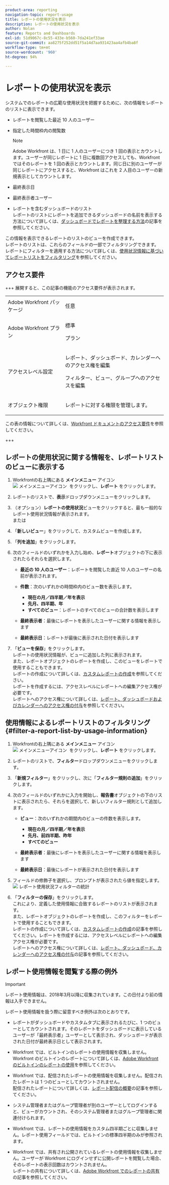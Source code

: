 ```yaml
---
product-area: reporting
navigation-topic: report-usage
title: レポートの使用状況を表示
description: レポートの使用状況を表示
author: Nolan
feature: Reports and Dashboards
exl-id: 51d9067c-8c55-433e-b560-7da241ef33ae
source-git-commit: aa8275f252dd51f5a14d7aa931423aa4afb4ba8f
workflow-type: tm+mt
source-wordcount: '960'
ht-degree: 94%

---
```


# レポートの使用状況を表示

<!--
<p data-mc-conditions="QuicksilverOrClassic.Draft mode">(NOTE: : *** DO NOT CHANGE, REMOVE, CHANGE LINK, RENAME THIS ARTICLE- IT IS LINKED TO THE PENDO GUIDE FOR THE MAIN REPORTS AREA***)</p>
-->

システムでのレポートの広範な使用状況を把握するために、次の情報をレポートのリストに表示できます。

* レポートを閲覧した最近 10 人のユーザー
* 指定した時間枠内の閲覧数

  >[!NOTE]
  >
  >Adobe Workfront は、1 日に 1 人のユーザーにつき 1 回の表示とカウントします。ユーザーが同じレポートに 1 日に複数回アクセスしても、Workfront ではそのレポートを 1 回の表示とカウントします。同じ日に別のユーザーが同じレポートにアクセスすると、Workfront はこれを 2 人目のユーザーの新規表示としてカウントします。

* 最終表示日
* 最終表示者ユーザー
* レポートを含むダッシュボードのリスト\
  レポートのリストにレポートを追加できるダッシュボードの名前を表示する方法について詳しくは、[ダッシュボードでレポートを整理する方法](../../../reports-and-dashboards/reports/report-usage/understand-how-organize-reports-dashboard.md)の記事を参照してください。

この情報を表示できるレポートのリストのビューを作成できます。\
レポートのリストは、これらのフィールドの一部でフィルタリングできます。\
レポートにフィルターを適用する方法について詳しくは、[使用状況情報に基づいてレポートリストをフィルタリング](#filter-a-report-list-by-usage-information)を参照してください。

## アクセス要件

+++ 展開すると、この記事の機能のアクセス要件が表示されます。 

<table style="table-layout:auto"> 
 <col> 
 <col> 
 <tbody> 
  <tr> 
   <td role="rowheader">Adobe Workfront パッケージ</td> 
   <td> <p>任意</p> </td> 
  </tr> 
  <tr> 
   <td role="rowheader">Adobe Workfront プラン</td> 
   <td> 
   <p>標準</p>
   <p>プラン </p> </td> 
  </tr> 
  <tr> 
   <td role="rowheader">アクセスレベル設定</td> 
   <td> <p>レポート、ダッシュボード、カレンダーへのアクセス権を編集</p> <p>フィルター、ビュー、グループへのアクセスを編集</p></td> 
  </tr> 
  <tr> 
   <td role="rowheader">オブジェクト権限</td> 
   <td> <p>レポートに対する権限を管理します。</p></td> 
  </tr> 
 </tbody> 
</table>

この表の情報について詳しくは、[Workfront ドキュメントのアクセス要件](/help/quicksilver/administration-and-setup/add-users/access-levels-and-object-permissions/access-level-requirements-in-documentation.md)を参照してください。

+++

## レポートの使用状況に関する情報を、レポートリストのビューに表示する

1. Workfrontの右上隅にある **メインメニュー** アイコン ![&#x200B; メインメニューアイコン &#x200B;](assets/main-menu-icon.png) をクリックし、**レポート** をクリックします。

1. レポートのリストで、**表示**&#x200B;ドロップダウンメニューをクリックします。
1. （オプション）**レポートの使用状況**&#x200B;ビューをクリックすると、最も一般的なレポート使用状況情報が表示されます。\
   または

1. 「**新しいビュー**」をクリックして、カスタムビューを作成します。
1. 「**列を追加**」をクリックします。
1. 次のフィールドのいずれかを入力し始め、**レポート**&#x200B;オブジェクトの下に表示されたらそれらを選択します。

   * **最近の 10 人のユーザー**：レポートを閲覧した直近 10 人のユーザーの名前が表示されます。
   * **件数**：次のいずれかの時間枠内のビュー数を表示します。

      * **現在の月／四半期／年を表示**
      * **先月、四半期、年**
      * **すべてのビュー**：レポートのすべてのビューの合計数を表示します

   * **最終表示者**：最後にレポートを表示したユーザーに関する情報を表示します
   * **最終表示日**：レポートが最後に表示された日付を表示します

1. 「**ビューを保存**」をクリックします。\
   レポートの使用状況情報が、ビューに追加した列に表示されます。\
   また、レポートオブジェクトのレポートを作成し、このビューをレポートで使用することもできます。\
   レポートの作成について詳しくは、[カスタムレポートの作成](../../../reports-and-dashboards/reports/creating-and-managing-reports/create-custom-report.md)を参照してください。\
   レポートを作成するには、アクセスレベルにレポートへの編集アクセス権が必要です。\
   レポートへのアクセス権について詳しくは、[レポート、ダッシュボードおよびカレンダーへのアクセス権の付与](../../../administration-and-setup/add-users/configure-and-grant-access/grant-access-reports-dashboards-calendars.md)を参照してください。

## 使用情報によるレポートリストのフィルタリング {#filter-a-report-list-by-usage-information}

1. Workfrontの右上隅にある **メインメニュー** アイコン ![&#x200B; メインメニューアイコン &#x200B;](assets/main-menu-icon.png) をクリックし、**レポート** をクリックします。
1. レポートのリストで、**フィルター**&#x200B;ドロップダウンメニューをクリックします。
1. 「**新規フィルター**」をクリックし、次に「**フィルター規則の追加**」をクリックします。
1. 次のフィールドのいずれかに入力を開始し、**報告書**&#x200B;オブジェクトの下のリストに表示されたら、それらを選択して、新しいフィルター規則として追加します。

   * **ビュー**：次のいずれかの期間内のビューの件数を表示します。

      * **現在の月／四半期／年を表示**
      * **先月、前四半期、昨年**
      * **すべてのビュー**

   * **最終表示者**：最後にレポートを表示したユーザーに関する情報を表示します
   * **最終表示日**：最後にレポートが表示された日付を表示します

1. フィールドの修飾子を選択し、プロンプトが表示されたら値を指定します。\
   ![&#x200B; レポート使用状況フィルターの統計 &#x200B;](assets/qs-report-usage-filter-statistics-350x150.png)

1. 「**フィルターの保存**」をクリックします。\
   これにより、定義した使用情報に合致するレポートのリストが表示されます。\
   また、レポートオブジェクトのレポートを作成し、このフィルターをレポートで使用することもできます。\
   レポートの作成について詳しくは、[カスタムレポートの作成](../../../reports-and-dashboards/reports/creating-and-managing-reports/create-custom-report.md)の記事を参照してください。レポートを作成するには、アクセスレベルにレポートへの編集アクセス権が必要です。\
   レポートへのアクセス権について詳しくは、[レポート、ダッシュボード、カレンダーへのアクセス権の付与](../../../administration-and-setup/add-users/configure-and-grant-access/grant-access-reports-dashboards-calendars.md)の記事を参照してください。

## レポート使用情報を閲覧する際の例外

>[!IMPORTANT]
>
>レポート使用情報は、2018年3月以降に収集されています。この日付より前の情報は入手できません。

レポート使用情報を扱う際に留意すべき例外は次のとおりです。

* レポートがダッシュボードやカスタムタブに表示されるたびに、1 つのビューとしてカウントされます。そのレポートをダッシュボードに表示しているユーザーが「最終表示者」ユーザーとして表示され、ダッシュボードが表示された日付が最終表示日として表示されます。
* Workfront では、ビルトインのレポートの使用情報を収集しません。\
  Workfront のビルトインのレポートについて詳しくは、[Adobe Workfront のビルトインのレポートの使用](../../../reports-and-dashboards/reports/using-built-in-reports/use-workfront-built-in-reports.md)を参照してください。

* Workfront では、配信されたレポートの使用情報を収集しません。配信されたレポートは 1 つのビューとしてカウントされません。\
  配信されたレポートについて詳しくは、[レポート配信の概要](../../../reports-and-dashboards/reports/creating-and-managing-reports/set-up-report-deliveries.md)の記事を参照してください。

* システム管理者またはグループ管理者が別のユーザーとしてログインすると、ビューがカウントされ、そのシステム管理者またはグループ管理者に関連付けられます。
* Workfront では、レポートの使用情報をカスタム四半期ごとに収集しません。レポート使用フィールドでは、ビルトインの標準四半期のみが参照されます。
* Workfront では、共有され公開されているレポートの使用情報を収集しません。ユーザーが Workfront にログインせずに公開レポートを閲覧した場合、そのレポートの表示回数はカウントされません。\
  レポートの共有について詳しくは、[Adobe Workfront でのレポートの共有](../../../reports-and-dashboards/reports/creating-and-managing-reports/share-report.md)の記事を参照してください。
